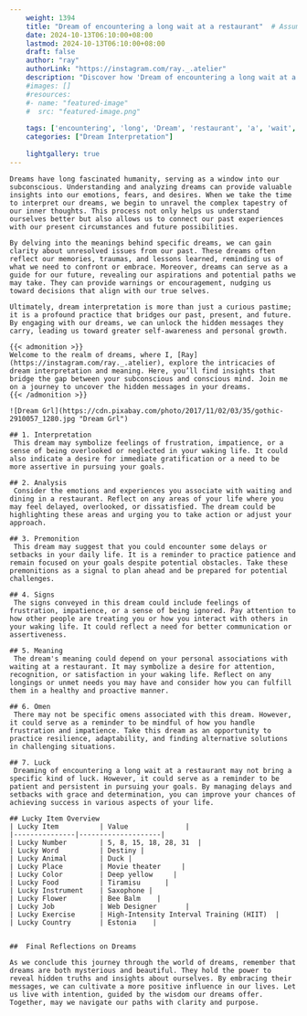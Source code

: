 ```yaml
---
    weight: 1394
    title: "Dream of encountering a long wait at a restaurant"  # Assuming 'title' column exists
    date: 2024-10-13T06:10:00+08:00
    lastmod: 2024-10-13T06:10:00+08:00
    draft: false
    author: "ray"
    authorLink: "https://instagram.com/ray._.atelier"
    description: "Discover how 'Dream of encountering a long wait at a restaurant' can interpret your future and uncover its significant meanings in your life."
    #images: []
    #resources:
    #- name: "featured-image"
    #  src: "featured-image.png"
    
    tags: ['encountering', 'long', 'Dream', 'restaurant', 'a', 'wait', 'of', 'at']
    categories: ["Dream Interpretation"]
    
    lightgallery: true
---
```

    
    Dreams have long fascinated humanity, serving as a window into our subconscious. Understanding and analyzing dreams can provide valuable insights into our emotions, fears, and desires. When we take the time to interpret our dreams, we begin to unravel the complex tapestry of our inner thoughts. This process not only helps us understand ourselves better but also allows us to connect our past experiences with our present circumstances and future possibilities.
    
    By delving into the meanings behind specific dreams, we can gain clarity about unresolved issues from our past. These dreams often reflect our memories, traumas, and lessons learned, reminding us of what we need to confront or embrace. Moreover, dreams can serve as a guide for our future, revealing our aspirations and potential paths we may take. They can provide warnings or encouragement, nudging us toward decisions that align with our true selves.
    
    Ultimately, dream interpretation is more than just a curious pastime; it is a profound practice that bridges our past, present, and future. By engaging with our dreams, we can unlock the hidden messages they carry, leading us toward greater self-awareness and personal growth.
    
    {{< admonition >}}
    Welcome to the realm of dreams, where I, [Ray](https://instagram.com/ray._.atelier), explore the intricacies of dream interpretation and meaning. Here, you’ll find insights that bridge the gap between your subconscious and conscious mind. Join me on a journey to uncover the hidden messages in your dreams.
    {{< /admonition >}}
    
    ![Dream Grl](https://cdn.pixabay.com/photo/2017/11/02/03/35/gothic-2910057_1280.jpg "Dream Grl")
    
    ## 1. Interpretation
     This dream may symbolize feelings of frustration, impatience, or a sense of being overlooked or neglected in your waking life. It could also indicate a desire for immediate gratification or a need to be more assertive in pursuing your goals.
    
    ## 2. Analysis
     Consider the emotions and experiences you associate with waiting and dining in a restaurant. Reflect on any areas of your life where you may feel delayed, overlooked, or dissatisfied. The dream could be highlighting these areas and urging you to take action or adjust your approach.
    
    ## 3. Premonition
     This dream may suggest that you could encounter some delays or setbacks in your daily life. It is a reminder to practice patience and remain focused on your goals despite potential obstacles. Take these premonitions as a signal to plan ahead and be prepared for potential challenges.
    
    ## 4. Signs
     The signs conveyed in this dream could include feelings of frustration, impatience, or a sense of being ignored. Pay attention to how other people are treating you or how you interact with others in your waking life. It could reflect a need for better communication or assertiveness.
    
    ## 5. Meaning
     The dream's meaning could depend on your personal associations with waiting at a restaurant. It may symbolize a desire for attention, recognition, or satisfaction in your waking life. Reflect on any longings or unmet needs you may have and consider how you can fulfill them in a healthy and proactive manner.
    
    ## 6. Omen
     There may not be specific omens associated with this dream. However, it could serve as a reminder to be mindful of how you handle frustration and impatience. Take this dream as an opportunity to practice resilience, adaptability, and finding alternative solutions in challenging situations.
    
    ## 7. Luck
     Dreaming of encountering a long wait at a restaurant may not bring a specific kind of luck. However, it could serve as a reminder to be patient and persistent in pursuing your goals. By managing delays and setbacks with grace and determination, you can improve your chances of achieving success in various aspects of your life.
    
    ## Lucky Item Overview
    | Lucky Item          | Value              |
    |---------------|--------------------|
    | Lucky Number        | 5, 8, 15, 18, 28, 31  |
    | Lucky Word          | Destiny |
    | Lucky Animal        | Duck |
    | Lucky Place         | Movie theater     |
    | Lucky Color         | Deep yellow     |
    | Lucky Food          | Tiramisu      |
    | Lucky Instrument    | Saxophone |
    | Lucky Flower        | Bee Balm    |
    | Lucky Job           | Web Designer       |
    | Lucky Exercise      | High-Intensity Interval Training (HIIT)  |
    | Lucky Country       | Estonia    |
    
    
    ##  Final Reflections on Dreams
    
    As we conclude this journey through the world of dreams, remember that dreams are both mysterious and beautiful. They hold the power to reveal hidden truths and insights about ourselves. By embracing their messages, we can cultivate a more positive influence in our lives. Let us live with intention, guided by the wisdom our dreams offer. Together, may we navigate our paths with clarity and purpose.
    